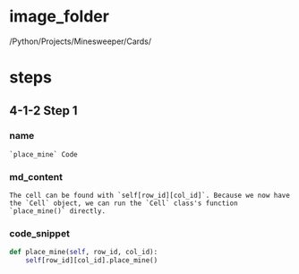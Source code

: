 # image_folder
/Python/Projects/Minesweeper/Cards/


# steps

## 4-1-2 Step 1
### name
```
`place_mine` Code
```

### md_content
```
The cell can be found with `self[row_id][col_id]`. Because we now have the `Cell` object, we can run the `Cell` class's function `place_mine()` directly. 
```

### code_snippet

```python
def place_mine(self, row_id, col_id):    
    self[row_id][col_id].place_mine()
```


